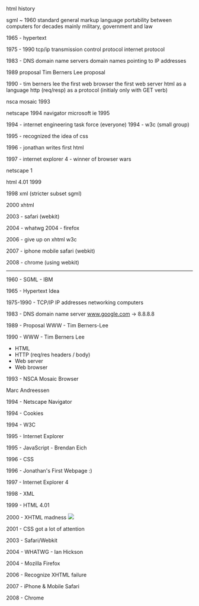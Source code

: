 html history

sgml ~ 1960
standard general markup language
portability between computers for decades
mainly military, government and law

1965 - hypertext

1975 - 1990 tcp/ip
transmission control protocol
internet protocol

1983 - DNS
domain name servers
domain names pointing to IP addresses

1989 proposal Tim Berners Lee
proposal

1990 - tim berners lee
the first web browser
the first web server
html as a language
http (req/resp) as a protocol (initialy only with GET verb)

nsca
mosaic 1993

netscape 1994 navigator
microsoft ie 1995

1994 - internet engineering task force (everyone)
1994 - w3c (small group)

1995 - recognized the idea of css

1996 - jonathan writes first html

1997 - internet explorer 4 - winner of browser wars

netscape 1

html 4.01 1999

1998 xml (stricter subset sgml)

2000 xhtml

2003 - safari (webkit)

2004 - whatwg
2004 - firefox

2006 - give up on xhtml w3c

2007 - iphone mobile safari (webkit)

2008 - chrome (using webkit)


-----------------

1960 - SGML - IBM

1965 - Hypertext Idea

1975-1990 - TCP/IP
IP addresses
networking computers

1983 - DNS
domain name server
www.google.com -> 8.8.8.8

1989 - Proposal WWW - Tim Berners-Lee

1990 - WWW - Tim Berners Lee
- HTML
- HTTP (req/res headers / body)
- Web server
- Web browser

1993 - NSCA Mosaic Browser

Marc Andreessen
<img src="">

1994 - Netscape Navigator

1994 - Cookies

1994 - W3C

1995 - Internet Explorer

1995 - JavaScript - Brendan Eich

1996 - CSS

1996 - Jonathan's First Webpage :)

1997 - Internet Explorer 4

1998 - XML

1999 - HTML 4.01

2000 - XHTML madness
<img src="cat.jpg" />

2001 - CSS got a lot of attention

2003 - Safari/Webkit

2004 - WHATWG - Ian Hickson

2004 - Mozilla Firefox

2006 - Recognize XHTML failure

2007 - iPhone & Mobile Safari

2008 - Chrome



